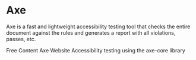 # Axe

Axe is a fast and lightweight accessibility testing tool that checks the entire document against the rules and generates a report with all violations, passes, etc.

<ResourceGroupTitle>Free Content</ResourceGroupTitle>
<BadgeLink colorScheme='blue' badgeText='Official Website' href='https://www.deque.com/axe/'>Axe Website</BadgeLink>
<BadgeLink colorScheme='yellow' badgeText='Read' href='https://www.browserstack.com/docs/automate/selenium/accessibility-testing'>Accessibility testing using the axe-core library</BadgeLink>